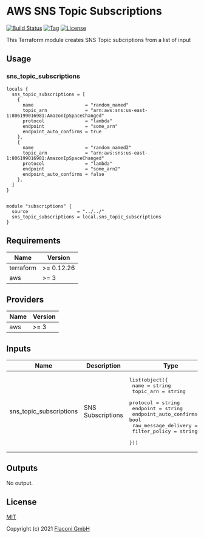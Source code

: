 # AWS SNS Topic Subscriptions

[![Build Status](https://travis-ci.com/Flaconi/terraform-aws-sns-topic-subscriptions.svg?branch=master)](https://travis-ci.com/Flaconi/terraform-aws-waf-acl-rules)
[![Tag](https://img.shields.io/github/tag/Flaconi/terraform-aws-sns-topic-subscriptions.svg)](https://github.com/Flaconi/terraform-aws-waf-acl-rules/releases)
[![License](https://img.shields.io/badge/license-MIT-blue.svg)](https://opensource.org/licenses/MIT)

This Terraform module creates SNS Topic subcriptions from a list of input

## Usage

### sns_topic_subscriptions

```hcl
locals {
  sns_topic_subscriptions = [
    {
      name                   = "random_named"
      topic_arn              = "arn:aws:sns:us-east-1:806199016981:AmazonIpSpaceChanged"
      protocol               = "lambda"
      endpoint               = "some_arn"
      endpoint_auto_confirms = true
    },
    {
      name                   = "random_named2"
      topic_arn              = "arn:aws:sns:us-east-1:806199016981:AmazonIpSpaceChanged"
      protocol               = "lambda"
      endpoint               = "some_arn2"
      endpoint_auto_confirms = false
    },
  ]
}


module "subscriptions" {
  source                  = "../../"
  sns_topic_subscriptions = local.sns_topic_subscriptions
}
```

<!-- BEGINNING OF PRE-COMMIT-TERRAFORM DOCS HOOK -->
## Requirements

| Name | Version |
|------|---------|
| terraform | >= 0.12.26 |
| aws | >= 3 |

## Providers

| Name | Version |
|------|---------|
| aws | >= 3 |

## Inputs

| Name | Description | Type | Default | Required |
|------|-------------|------|---------|:--------:|
| sns\_topic\_subscriptions | SNS Subscriptions | <pre>list(object({<br>    name                   = string<br>    topic_arn              = string<br>    protocol               = string<br>    endpoint               = string<br>    endpoint_auto_confirms = bool<br>    raw_message_delivery   = bool<br>    filter_policy          = string<br>  }))</pre> | `[]` | no |

## Outputs

No output.

<!-- END OF PRE-COMMIT-TERRAFORM DOCS HOOK -->


## License

[MIT](LICENSE)

Copyright (c) 2021 [Flaconi GmbH](https://github.com/Flaconi)
